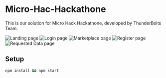 # Micro-Hac-Hackathone

This is our solution for Micro Hack Hackathone, developed by ThunderBolts Team.

![Landing page](https://i.ibb.co/xYv75Fd/Landing-page.jpg)
![Login page](https://i.ibb.co/VCPTZD3/Login.jpg)
![Marketplace page](https://i.ibb.co/DMMWZ5h/Marketplace.jpg)
![Register page](https://i.ibb.co/yNXhbQZ/Register.jpg)
![Requested Data page](https://i.ibb.co/w4SX9vm/Requested-Data.jpg)
## Setup

```bash
npm install && npm start
```
